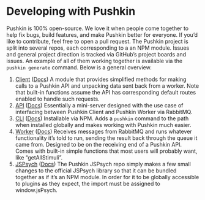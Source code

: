 # Developing with Pushkin

Pushkin is 100% open-source. We love it when people come together to help fix bugs, build features, and make Pushkin better for everyone. If you’d like to contribute, feel free to open a pull request. The Pushkin project is split into several repos, each corresponding to a an NPM module. Issues and general project direction is tracked via GitHub’s project boards and issues. An example of all of them working together is available via the `pushkin generate` command. Below is a general overview.

1. [Client](https://github.com/pushkin-consortium/pushkin-client) \([Docs](../advanced/pushkin-client.md)\) A module that provides simplified methods for making calls to a Pushkin API and unpacking data sent back from a worker. Note that built-in functions assume the API has corresponding default routes enabled to handle such requests.
2. [API](https://github.com/pushkin-consortium/pushkin-api) \([Docs](../advanced/pushkin-api/)\) Essentially a mini-server designed with the use case of interfacing between Pushkin Client and Pushkin Worker via RabbitMQ.
3. [CLI](https://github.com/pushkin-consortium/pushkin-cli) \([Docs](../advanced/pushkin-cli.md)\) Installable via NPM. Adds a `pushkin` command to the path when installed globally and makes working with Pushkin much easier.
4. [Worker](https://github.com/pushkin-consortium/pushkin-worker/) \([Docs](../advanced/experiment-structure/worker-component-migration-and-seed.md#experiment-worker-component)\) Receives messages from RabbitMQ and runs whatever functionality it’s told to run, sending the result back through the queue it came from. Designed to be on the receiving end of a Pushkin API. Comes with built-in simple functions that most users will probably want, like “getAllStimuli”.
5. [JSPsych](https://github.com/pushkin-consortium/pushkin-jspsych/) \([Docs](https://pushkin-social-science-at-scale.readthedocs.io/en/latest/jspsych/pushkin_jspsych.html#pushkin-jspsych)\) The Pushkin JSPsych repo simply makes a few small changes to the official JSPsych library so that it can be bundled together as if it’s an NPM module. In order for it to be globally accessible to plugins as they expect, the import must be assigned to window.jsPsych.
